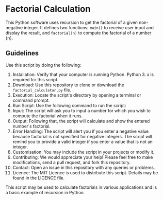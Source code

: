 # Factorial Calculation

This Python software uses recursion to get the factorial of a given non-negative integer. It defines two functions: `main()` to receive user input and display the result, and `factorial(n)` to compute the factorial of a number {n}.


## Guidelines

Use this script by doing the following:

1. Installation: Verify that your computer is running Python. Python 3. x is required for this script.
2. Download: Use this repository to clone or download the `factorial_calculator.py` file.
3. Execution: Locate the script's directory by opening a terminal or command prompt.
4. Run Script: Use the following command to run the script:
5. Input: The script will ask you to input a number for which you wish to compute the factorial when it runs.
6. Output: Following that, the script will calculate and show the entered number's factorial.
7. Error Handling: The script will alert you if you enter a negative value because factorial is not specified for negative integers. The script will remind you to provide a valid integer if you enter a value that is not an integer.
8. Customisation: You may include the script in your projects or modify it.
9. Contributing: We would appreciate your help! Please feel free to make modifications, send a pull request, and fork this repository.
10. Contact: Open an issue in this repository with any queries or problems.
11. Licence: The MIT Licence is used to distribute this script. Details may be found in the LICENCE file.

This script may be used to calculate factorials in various applications and is a basic example of recursion in Python.

